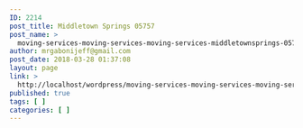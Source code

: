 ```yaml
---
ID: 2214
post_title: Middletown Springs 05757
post_name: >
  moving-services-moving-services-moving-services-middletownsprings-05757
author: mrgabonijeff@gmail.com
post_date: 2018-03-28 01:37:08
layout: page
link: >
  http://localhost/wordpress/moving-services-moving-services-moving-services-middletownsprings-05757/
published: true
tags: [ ]
categories: [ ]
---
```

